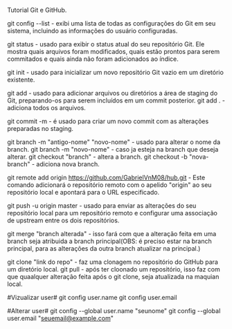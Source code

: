 Tutorial Git e GitHub.

git config --list - exibi uma lista de todas as configurações do Git em seu sistema, incluindo as informações do usuário configuradas.

git status - usado para exibir o status atual do seu repositório Git. Ele mostra quais arquivos foram modificados, quais estão prontos para serem commitados e quais ainda não foram adicionados ao índice.

git init - usado para inicializar um novo repositório Git vazio em um diretório existente.

git add - usado para adicionar arquivos ou diretórios a área de staging do Git, preparando-os para serem incluídos em um commit posterior.
git add . - adiciona todos os arquivos.

git commit -m - é usado para criar um novo commit com as alterações preparadas no staging.

git branch -m "antigo-nome" "novo-nome" - usado para alterar o nome da branch.
git branch -m "novo-nome" - caso ja esteja na branch que deseja alterar.
git checkout "branch" - altera a branch.
git checkout -b "nova-branch" - adiciona nova branch.

git remote add origin https://github.com/GabrielVnM08/hub.git - Este comando adicionará o repositório remoto com o apelido "origin" ao seu repositório local e apontará para o URL especificado.

git push -u origin master - usado para enviar as alterações do seu repositório local para um repositório remoto e configurar uma associação de upstream entre os dois repositórios.

git merge "branch alterada" - isso fará com que a alteração feita em uma branch seja atribuida a branch principal(OBS: é preciso estar na branch principal, para as alterações da outra branch atualizar na principal.)

git clone "link do repo" - faz uma clonagem no repositório do GitHub para um diretório local.
git pull - após ter cloonado um repositório, isso faz com que quaalquer alteração feita após o git clone, seja atualizada na maquian local.


#Vizualizar user#
git config user.name
git config user.email

#Alterar user#
git config --global user.name "seunome"
git config --global user.email "seuemail@example.com"
